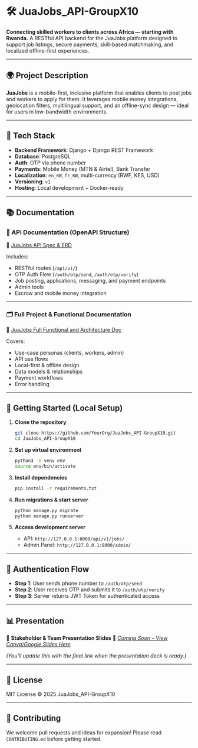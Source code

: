 # 🛠️ JuaJobs\_API-GroupX10

**Connecting skilled workers to clients across Africa — starting with Rwanda.**
A RESTful API backend for the JuaJobs platform designed to support job listings, secure payments, skill-based matchmaking, and localized offline-first experiences.

---

## 🌍 Project Description

**JuaJobs** is a mobile-first, inclusive platform that enables clients to post jobs and workers to apply for them. It leverages mobile money integrations, geolocation filters, multilingual support, and an offline-sync design — ideal for users in low-bandwidth environments.

---

## 🚀 Tech Stack

* **Backend Framework**: Django + Django REST Framework
* **Database**: PostgreSQL
* **Auth**: OTP via phone number
* **Payments**: Mobile Money (MTN & Airtel), Bank Transfer
* **Localization**: `en_RW`, `fr_RW`, multi-currency (RWF, KES, USD)
* **Versioning**: `v1`
* **Hosting**: Local development + Docker-ready

---

## 📚 Documentation

### 📄 API Documentation (OpenAPI Structure)

🔗 [JuaJobs API Spec & ERD](https://docs.google.com/document/d/1m40c0K7Lsxi34NLKKlE6wrZxPwEzvIRiRe-1AZeOAt8/edit?usp=sharing)

Includes:

* RESTful routes (`/api/v1/`)
* OTP Auth Flow (`/auth/otp/send`, `/auth/otp/verify`)
* Job posting, applications, messaging, and payment endpoints
* Admin tools
* Escrow and mobile money integration

---

### 🗂️ Full Project & Functional Documentation

🔗 [JuaJobs Full Functional and Architecture Doc](https://docs.google.com/document/d/1HmTD2_SmpRl7EwMgQIzeltMcq4oBDWom8y6-qqBRAdc/edit?tab=t.0#heading=h.9k2n33hnzlao)

Covers:

* Use-case personas (clients, workers, admin)
* API use flows
* Local-first & offline design
* Data models & relationships
* Payment workflows
* Error handling

---

## 🧪 Getting Started (Local Setup)

1. **Clone the repository**

   ```bash
   git clone https://github.com/YourOrg/JuaJobs_API-GroupX10.git
   cd JuaJobs_API-GroupX10
   ```

2. **Set up virtual environment**

   ```bash
   python3 -m venv env
   source env/bin/activate
   ```

3. **Install dependencies**

   ```bash
   pip install -r requirements.txt
   ```

4. **Run migrations & start server**

   ```bash
   python manage.py migrate
   python manage.py runserver
   ```

5. **Access development server**

   * API: `http://127.0.0.1:8000/api/v1/jobs/`
   * Admin Panel: `http://127.0.0.1:8000/admin/`

---

## 🔐 Authentication Flow

* **Step 1**: User sends phone number to `/auth/otp/send`
* **Step 2**: User receives OTP and submits it to `/auth/otp/verify`
* **Step 3**: Server returns JWT Token for authenticated access

---

## 📊 Presentation

🎤 **Stakeholder & Team Presentation Slides**
📎 [*Coming Soon – View Canva/Google Slides Here*](#)

*(You’ll update this with the final link when the presentation deck is ready.)*

---

## 🧾 License

MIT License
© 2025 JuaJobs\_API-GroupX10

---

## 🤝 Contributing

We welcome pull requests and ideas for expansion!
Please read `CONTRIBUTING.md` before getting started.
